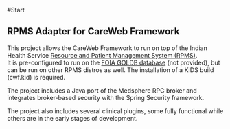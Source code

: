 #Start

## RPMS Adapter for CareWeb Framework
This project allows the CareWeb Framework to run on top of the Indian Health Service 
[Resource and Patient Management System (RPMS)](http://www.ihs.gov/rpms/).  
It is pre-configured to run on the  [FOIA GOLDB database](http://sourceforge.net/projects/foiarpms/) 
(not provided), but can be run on other RPMS distros as well.  The installation of a KIDS build (cwf.kid) is required.

The project includes a Java port of the Medsphere RPC broker and integrates broker-based security with
the Spring Security framework.

The project also includes several clinical plugins, some fully functional while others are in the early
stages of development.